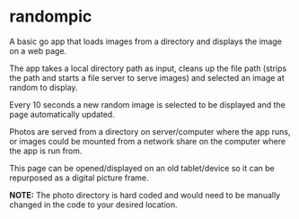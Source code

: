 # randompic

A basic go app that loads images from a directory and displays the image on a web page.

The app takes a local directory path as input, cleans up the file path (strips the path and starts a file server to serve images) and selected an image at random to display.

Every 10 seconds a new random image is selected to be displayed and the page automatically updated.

Photos are served from a directory on server/computer where the app runs, or images could be mounted from a network share on the computer where the app is run from.

This page can be opened/displayed on an old tablet/device so it can be repurposed as a digital picture frame.

**NOTE:** The photo directory is hard coded and would need to be manually changed in the code to your desired location.